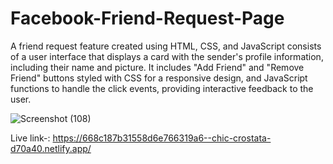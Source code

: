 <h1> Facebook-Friend-Request-Page </h1>

<p> A friend request feature created using HTML, CSS, and JavaScript consists of a user interface that displays a card with the sender's profile information, including their name and picture. It includes "Add Friend" and "Remove Friend" buttons styled with CSS for a responsive design, and JavaScript functions to handle the click events, providing interactive feedback to the user.</p>

![Screenshot (108)](https://github.com/shubhankarraj40/Facebook-Friend-Request-Page/assets/173196957/c5189d13-deb7-40e3-ba08-3cce603ab57e)

Live link-: https://668c187b31558d6e766319a6--chic-crostata-d70a40.netlify.app/
